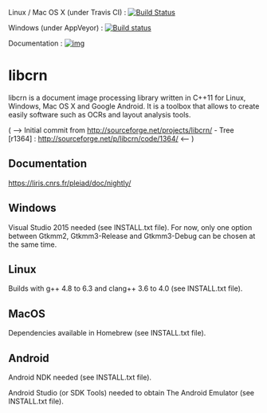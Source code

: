 Linux / Mac OS X (under Travis CI) : [![Build Status](https://travis-ci.org/Liris-Pleiad/libcrn.svg?branch=master)](https://travis-ci.org/Liris-Pleiad/libcrn)

Windows (under AppVeyor) : [![Build status](https://ci.appveyor.com/api/projects/status/github/Liris-Pleiad/libcrn?branch=master&svg=true)](https://ci.appveyor.com/project/mtola/libcrn-htad6)

Documentation : [![img](https://img.shields.io/badge/Documentation-nightly-brightgreen.svg)](https://liris.cnrs.fr/pleiad/doc/nightly/)

# libcrn

libcrn is a document image processing library written in C++11 for Linux, Windows, Mac OS X and Google Android. It is a toolbox that allows to create easily software such as OCRs and layout analysis tools.

( --> Initial commit from http://sourceforge.net/projects/libcrn/ - Tree [r1364] : http://sourceforge.net/p/libcrn/code/1364/ <-- )

## Documentation
https://liris.cnrs.fr/pleiad/doc/nightly/

## Windows
Visual Studio 2015 needed (see INSTALL.txt file).
For now, only one option between Gtkmm2, Gtkmm3-Release and Gtkmm3-Debug can be chosen at the same time.

## Linux
Builds with g++ 4.8 to 6.3 and clang++ 3.6 to 4.0 (see INSTALL.txt file).

## MacOS
Dependencies available in Homebrew (see INSTALL.txt file).

## Android
Android NDK needed (see INSTALL.txt file).

Android Studio (or SDK Tools) needed to obtain The Android Emulator (see INSTALL.txt file).
